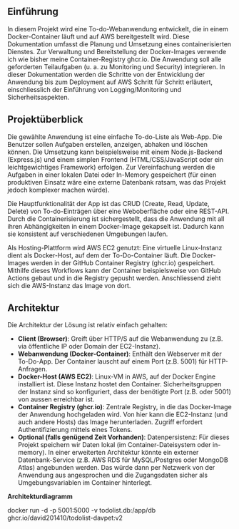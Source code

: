 ## Einführung
In diesem Projekt wird eine To-do-Webanwendung entwickelt, die in einem Docker-Container läuft und auf AWS bereitgestellt wird. Diese Dokumentation umfasst die Planung und Umsetzung eines containerisierten Dienstes. Zur Verwaltung und Bereitstellung der Docker-Images verwende ich wie bisher meine Container-Registry ghcr.io. Die Anwendung soll alle geforderten Teilaufgaben (u. a. zu Monitoring und Security) integrieren. In dieser Dokumentation werden die Schritte von der Entwicklung der Anwendung bis zum Deployment auf AWS Schritt für Schritt erläutert, einschliesslich der Einführung von Logging/Monitoring und Sicherheitsaspekten.

## Projektüberblick
Die gewählte Anwendung ist eine einfache To-do-Liste als Web-App. Die Benutzer sollen Aufgaben erstellen, anzeigen, abhaken und löschen können. Die Umsetzung kann beispielsweise mit einem Node.js-Backend (Express.js) und einem simplen Frontend (HTML/CSS/JavaScript oder ein leichtgewichtiges Framework) erfolgen. Zur Vereinfachung werden die Aufgaben in einer lokalen Datei oder In-Memory gespeichert (für einen produktiven Einsatz wäre eine externe Datenbank ratsam, was das Projekt jedoch komplexer machen würde). 


Die Hauptfunktionalität der App ist das CRUD (Create, Read, Update, Delete) von To-do-Einträgen über eine Weboberfläche oder eine REST-API. Durch die Containerisierung ist sichergestellt, dass die Anwendung mit all ihren Abhängigkeiten in einem Docker-Image gekapselt ist. Dadurch kann sie konsistent auf verschiedenen Umgebungen laufen. 


Als Hosting-Plattform wird AWS EC2 genutzt: Eine virtuelle Linux-Instanz dient als Docker-Host, auf dem der To-Do-Container läuft. Die Docker-Images werden in der GitHub Container Registry (ghcr.io) gespeichert. Mithilfe dieses Workflows kann der Container beispielsweise von GitHub Actions gebaut und in die Registry gepusht werden. Anschliessend zieht sich die AWS-Instanz das Image von dort.

## Architektur
Die Architektur der Lösung ist relativ einfach gehalten:

- **Client (Browser)**: Greift über HTTP/S auf die Webanwendung zu (z.B. via öffentliche IP oder Domain der EC2-Instanz).
- **Webanwendung (Docker-Container)**: Enthält den Webserver mit der To-Do-App. Der Container lauscht auf einem Port (z.B. 5001) für HTTP-Anfragen.
- **Docker-Host (AWS EC2)**: Linux-VM in AWS, auf der Docker Engine installiert ist. Diese Instanz hostet den Container. Sicherheitsgruppen der Instanz sind so    konfiguriert, dass der benötigte Port (z.B. oder 5001) von aussen erreichbar ist.
- **Container Registry (ghcr.io)**: Zentrale Registry, in die das Docker-Image der Anwendung hochgeladen wird. Von hier kann die EC2-Instanz (und auch andere Hosts) das Image herunterladen. Zugriff erfordert Authentifizierung mittels eines Tokens.
- **Optional (falls genügend Zeit Vorhanden)**: Datenpersistenz: Für dieses Projekt speichern wir Daten lokal (im Container-Dateisystem oder in-memory). In einer erweiterten Architektur könnte ein externer Datenbank-Service (z.B. AWS RDS für MySQL/Postgres oder MongoDB Atlas) angebunden werden. Das würde dann per Netzwerk von der Anwendung aus angesprochen und die Zugangsdaten sicher als Umgebungsvariablen im Container hinterlegt.

**Architekturdiagramm**


docker run -d -p 5001:5000 -v todolist.db:/app/db ghcr.io/david201410/todolist-davpet:v2